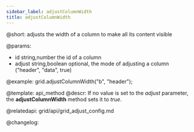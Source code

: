 ```yaml
---
sidebar_label: adjustColumnWidth
title: adjustColumnWidth
---          
```


@short: adjusts the width of a column to make all its content visible


@params:
- id		string,number		the id of a column
- adjust	string,boolean		optional, the mode of adjusting a column ("header", "data", true)



@example:
grid.adjustColumnWidth("b", "header");


@template: api_method
@descr:
If no value is set to the *adjust* parameter, the **adjustColumnWidth** method sets it to *true*.


@relatedapi: grid/api/grid_adjust_config.md



@changelog:


